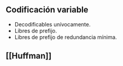 ## Codificación variable
- Decodificables unívocamente.
- Libres de prefijo.
- Libres de prefijo de redundancia mínima.
## [[Huffman]]